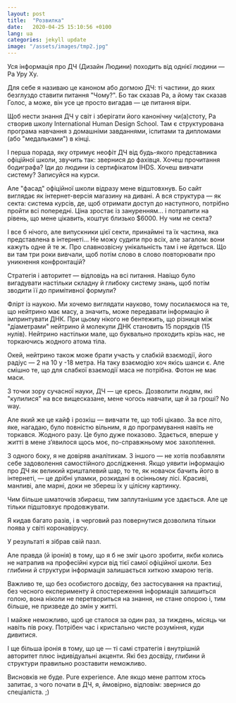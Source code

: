 ```yaml
---
layout: post
title:  "Розвилка"
date:   2020-04-25 15:10:56 +0100
lang: ua
categories: jekyll update
image: "/assets/images/tmp2.jpg"
---
```


Уся інформація про ДЧ (Дизайн Людини) походить від однієї людини — Ра Уру Ху.
<!-- more --> 
Для себе я називаю це каноном або догмою ДЧ: ті частини, до яких безглуздо ставити питання "Чому?". Бо так сказав Ра, а йому так сказав Голос, а може, він усе це просто вигадав — це питання віри.

Щоб нести знання ДЧ у світ і зберігати його канонічну чи(а)стоту, Ра створив школу International Human Design School. Там є структурована програма навчання з домашніми завданнями, іспитами та дипломами (або "медальками") в кінці.

І перша порада, яку отримує неофіт ДЧ від будь-якого представника офіційної школи, звучить так: звернися до фахівця.
Хочеш прочитання бодиграфа? Іди до людини із сертифікатом IHDS.
Хочеш вивчати систему? Записуйся на курси.

Але "фасад" офіційної школи відразу мене відштовхнув.
Бо сайт виглядає як інтернет-версія магазину на дивані.
А вся структура — як секта: система курсів, де, щоб отримати доступ до наступного, потрібно пройти всі попередні.
Ціна зростає із зануренням… і потрапити на рівень, що мене цікавить, коштує близько $6000. Ну чим не секта?

І все б нічого, але випускники цієї секти, принаймні та їх частина, яка представлена в інтернеті... Не можу судити про всіх, але загалом:
вони кажуть одне й те ж. Про славнозвісну унікальність там і не йдеться.
Що ви там три роки вивчали, щоб потім слово в слово повторювати про уникнення конфронтацій?

Стратегія і авторитет — відповідь на всі питання.
Навіщо було вигадувати настільки складну й глибоку систему знань, щоб потім зводити її до примітивної формули?

Флірт із наукою. Ми хочемо виглядати науково, тому посилаємося на те, що нейтрино має масу, а значить, може передавати інформацію й імпринтувати ДНК.
При цьому нікого не бентежить, що різниця між "діаметрами" нейтрино й молекули ДНК становить 15 порядків (15 нулів).
Нейтрино настільки мале, що буквально проходить крізь нас, не торкаючись жодного атома тіла.

Окей, нейтрино також може брати участь у слабкій взаємодії, його радіус — 2 на 10 у -18 метра. На таку взаємодію хоч якісь шанси є.
Але смішно те, що для слабкої взаємодії маса не потрібна. Фотон не має маси.

З точки зору сучасної науки, ДЧ — це єресь.
Дозволити людям, які "купилися" на все вищесказане, мене чогось навчати, ще й за гроші?
No way.

Але який же це кайф і розкіш — вивчати те, що тобі цікаво.
За все літо, яке, нагадаю, було повністю вільним, я до програмування навіть не торкався. Жодного разу. Це було дуже показово.
Здається, вперше у житті в мене з’явилося щось моє, по-справжньому моє захоплення.

З одного боку, я не довіряв аналітикам. З іншого — не хотів позбавляти себе задоволення самостійного дослідження.
Якщо уявити інформацію про ДЧ як великий кришталевий шар, то те, як новачок бачить його в інтернеті, — це дрібні уламки, розкидані в осінньому лісі. Красиві, манливі, але марні, доки не збереш їх у цілісну картинку.

Чим більше шматочків збираєш, тим заплутанішим усе здається. Але це тільки підштовхує продовжувати.

Я кидав багато разів, і в черговий раз повернутися дозволила тільки поява у світі коронавірусу.

У результаті я зібрав свій пазл.

Але правда (й іронія) в тому, що я б не зміг цього зробити, якби колись не натрапив на професійні курси від тієї самої офіційної школи.
Без глибини й структури інформація залишається хиткою хмарою тегів.

Важливо те, що без особистого досвіду, без застосування на практиці, без чесного експерименту й спостереження інформація залишиться голою, вона ніколи не перетвориться на знання, не стане опорою і, тим більше, не призведе до змін у житті.

І майже неможливо, щоб це сталося за один раз, за тиждень, місяць чи навіть пів року. Потрібен час і кристально чисте розуміння, куди дивитися.

І ще більша іронія в тому, що це — ті самі стратегія і внутрішній авторитет плюс індивідуальні акценти.
Які без досвіду, глибини й структури правильно розставити неможливо.

Висновків не буде. Pure experience.
Але якщо мене раптом хтось запитає, з чого почати в ДЧ, я, ймовірно, відповім: звернися до спеціаліста. ;)

[jekyll-docs]: https://jekyllrb.com/docs/home
[jekyll-gh]:   https://github.com/jekyll/jekyll
[jekyll-talk]: https://talk.jekyllrb.com/
